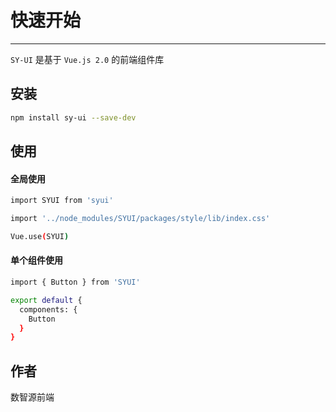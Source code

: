 # 快速开始

----

`SY-UI` 是基于 `Vue.js 2.0` 的前端组件库

##  安装

```bash
npm install sy-ui --save-dev
```

##  使用

#### 全局使用
```bash
import SYUI from 'syui' 

import '../node_modules/SYUI/packages/style/lib/index.css'

Vue.use(SYUI)
```

#### 单个组件使用
```bash
import { Button } from 'SYUI'

export default {
  components: {
    Button
  }
}
```

## 作者

数智源前端
